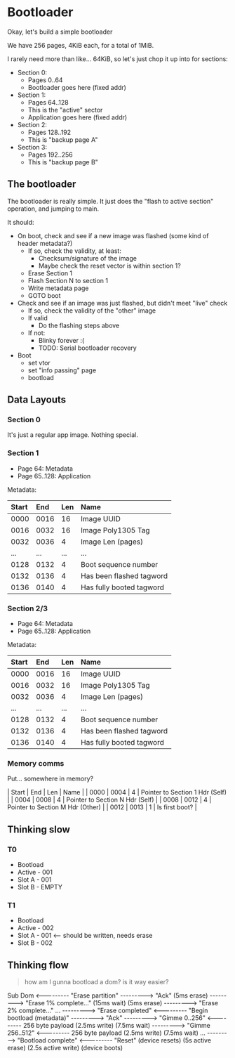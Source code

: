 # Bootloader

Okay, let's build a simple bootloader

We have 256 pages, 4KiB each, for a total of 1MiB.

I rarely need more than like... 64KiB, so let's just chop it up into for sections:

* Section 0:
    * Pages 0..64
    * Bootloader goes here (fixed addr)
* Section 1:
    * Pages 64..128
    * This is the "active" sector
    * Application goes here (fixed addr)
* Section 2:
    * Pages 128..192
    * This is "backup page A"
* Section 3:
    * Pages 192..256
    * This is "backup page B"

## The bootloader

The bootloader is really simple. It just does the "flash to active section" operation, and jumping to main.

It should:

* On boot, check and see if a new image was flashed (some kind of header metadata?)
    * If so, check the validity, at least:
        * Checksum/signature of the image
        * Maybe check the reset vector is within section 1?
    * Erase Section 1
    * Flash Section N to section 1
    * Write metadata page
    * GOTO boot
* Check and see if an image was just flashed, but didn't meet "live" check
    * If so, check the validity of the "other" image
    * If valid
        * Do the flashing steps above
    * If not:
        * Blinky forever :(
        * TODO: Serial bootloader recovery
* Boot
    * set vtor
    * set "info passing" page
    * bootload

## Data Layouts

### Section 0

It's just a regular app image. Nothing special.

### Section 1

* Page 64: Metadata
* Page 65..128: Application

Metadata:

| Start | End  | Len | Name                     |
| :---  | :--- | :-- | :--                      |
| 0000  | 0016 |  16 | Image UUID               |
| 0016  | 0032 |  16 | Image Poly1305 Tag       |
| 0032  | 0036 |   4 | Image Len (pages)        |
| ...   | ...  | ... | ...                      |
| 0128  | 0132 |   4 | Boot sequence number     |
| 0132  | 0136 |   4 | Has been flashed tagword |
| 0136  | 0140 |   4 | Has fully booted tagword |

### Section 2/3

* Page 64: Metadata
* Page 65..128: Application

Metadata:

| Start | End  | Len | Name                     |
| :---  | :--- | :-- | :--                      |
| 0000  | 0016 |  16 | Image UUID               |
| 0016  | 0032 |  16 | Image Poly1305 Tag       |
| 0032  | 0036 |   4 | Image Len (pages)        |
| ...   | ...  | ... | ...                      |
| 0128  | 0132 |   4 | Boot sequence number     |
| 0132  | 0136 |   4 | Has been flashed tagword |
| 0136  | 0140 |   4 | Has fully booted tagword |

### Memory comms

Put... somewhere in memory?

| Start | End  | Len | Name                             |
|  0000 | 0004 |   4 | Pointer to Section 1 Hdr (Self)  |
|  0004 | 0008 |   4 | Pointer to Section N Hdr (Self)  |
|  0008 | 0012 |   4 | Pointer to Section M Hdr (Other) |
|  0012 | 0013 |   1 | Is first boot?                   |

## Thinking slow

### T0

* Bootload
* Active - 001
* Slot A - 001
* Slot B - EMPTY

### T1

* Bootload
* Active - 002
* Slot A - 001 <-- should be written, needs erase
* Slot B - 002

## Thinking flow

> how am I gunna bootload a dom? is it way easier?

Sub             Dom
    <---------          "Erase partition"
    --------->          "Ack"
    (5ms erase)
    --------->          "Erase 1% complete..."
    (15ms wait)
    (5ms erase)
    --------->          "Erase 2% complete..."
        ...
    --------->          "Erase completed"
    <---------          "Begin bootload (metadata)"
    --------->          "Ack"
    --------->          "Gimme 0..256"
    <---------          256 byte payload
    (2.5ms write)
    (7.5ms wait)
    --------->          "Gimme 256..512"
    <---------          256 byte payload
    (2.5ms write)
    (7.5ms wait)
    ...
    --------->          "Bootload complete"
    <---------          "Reset"
    (device resets)
    (5s active erase)
    (2.5s active write)
    (device boots)
